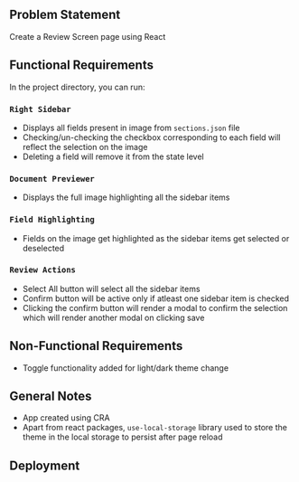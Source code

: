 ## Problem Statement
Create a Review Screen page using React

## Functional Requirements

In the project directory, you can run:

### `Right Sidebar`

- Displays all fields present in image from `sections.json` file 
- Checking/un-checking the checkbox corresponding to each field will reflect the selection on the image
- Deleting a field will remove it from the state level

### `Document Previewer`

- Displays the full image highlighting all the sidebar items

### `Field Highlighting`

- Fields on the image get highlighted as the sidebar items get selected or deselected

### `Review Actions`

- Select All button will select all the sidebar items
- Confirm button will be active only if atleast one sidebar item is checked
- Clicking the confirm button will render a modal to confirm the selection which will render another modal on clicking save

## Non-Functional Requirements

- Toggle functionality added for light/dark theme change

## General Notes

- App created using CRA
- Apart from react packages, `use-local-storage` library used to store the theme in the local storage to persist after page reload

## Deployment

